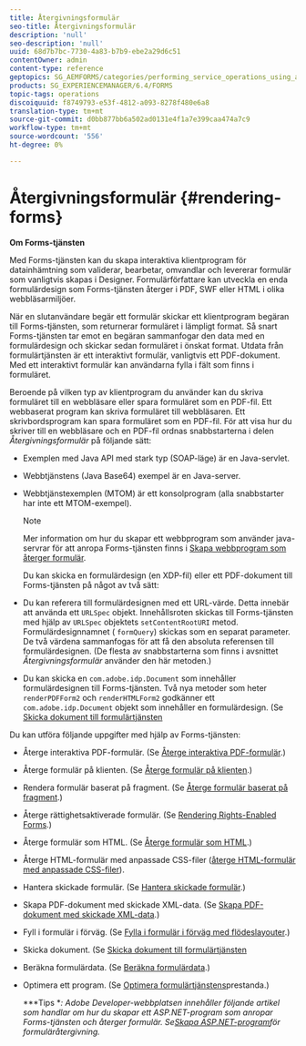 ```yaml
---
title: Återgivningsformulär
seo-title: Återgivningsformulär
description: 'null'
seo-description: 'null'
uuid: 68d7b7bc-7730-4a83-b7b9-ebe2a29d6c51
contentOwner: admin
content-type: reference
geptopics: SG_AEMFORMS/categories/performing_service_operations_using_apis
products: SG_EXPERIENCEMANAGER/6.4/FORMS
topic-tags: operations
discoiquuid: f8749793-e53f-4812-a093-8278f480e6a8
translation-type: tm+mt
source-git-commit: d0bb877bb6a502ad0131e4f1a7e399caa474a7c9
workflow-type: tm+mt
source-wordcount: '556'
ht-degree: 0%

---
```



# Återgivningsformulär {#rendering-forms}

**Om Forms-tjänsten**

Med Forms-tjänsten kan du skapa interaktiva klientprogram för datainhämtning som validerar, bearbetar, omvandlar och levererar formulär som vanligtvis skapas i Designer. Formulärförfattare kan utveckla en enda formulärdesign som Forms-tjänsten återger i PDF, SWF eller HTML i olika webbläsarmiljöer.

När en slutanvändare begär ett formulär skickar ett klientprogram begäran till Forms-tjänsten, som returnerar formuläret i lämpligt format. Så snart Forms-tjänsten tar emot en begäran sammanfogar den data med en formulärdesign och skickar sedan formuläret i önskat format. Utdata från formulärtjänsten är ett interaktivt formulär, vanligtvis ett PDF-dokument. Med ett interaktivt formulär kan användarna fylla i fält som finns i formuläret.

Beroende på vilken typ av klientprogram du använder kan du skriva formuläret till en webbläsare eller spara formuläret som en PDF-fil. Ett webbaserat program kan skriva formuläret till webbläsaren. Ett skrivbordsprogram kan spara formuläret som en PDF-fil. För att visa hur du skriver till en webbläsare och en PDF-fil ordnas snabbstarterna i delen *Återgivningsformulär* på följande sätt:

* Exemplen med Java API med stark typ (SOAP-läge) är en Java-servlet.
* Webbtjänstens (Java Base64) exempel är en Java-server.
* Webbtjänstexemplen (MTOM) är ett konsolprogram (alla snabbstarter har inte ett MTOM-exempel).

   >[!NOTE]
   >
   >Mer information om hur du skapar ett webbprogram som använder java-servrar för att anropa Forms-tjänsten finns i [Skapa webbprogram som återger formulär](/help/forms/developing/creating-web-applications-renders-forms.md).

   Du kan skicka en formulärdesign (en XDP-fil) eller ett PDF-dokument till Forms-tjänsten på något av två sätt:

* Du kan referera till formulärdesignen med ett URL-värde. Detta innebär att använda ett `URLSpec` objekt. Innehållsroten skickas till Forms-tjänsten med hjälp av `URLSpec` objektets `setContentRootURI` metod. Formulärdesignnamnet ( `formQuery`) skickas som en separat parameter. De två värdena sammanfogas för att få den absoluta referensen till formulärdesignen. (De flesta av snabbstarterna som finns i avsnittet *Återgivningsformulär* använder den här metoden.)
* Du kan skicka en `com.adobe.idp.Document` som innehåller formulärdesignen till Forms-tjänsten. Två nya metoder som heter `renderPDFForm2` och `renderHTMLForm2` godkänner ett `com.adobe.idp.Document` objekt som innehåller en formulärdesign. (Se [Skicka dokument till formulärtjänsten](/help/forms/developing/passing-documents-forms-service.md)

Du kan utföra följande uppgifter med hjälp av Forms-tjänsten:

* Återge interaktiva PDF-formulär. (Se [Återge interaktiva PDF-formulär](/help/forms/developing/rendering-interactive-pdf-forms.md).)
* Återge formulär på klienten. (Se [Återge formulär på klienten](/help/forms/developing/rendering-forms-client.md).)
* Rendera formulär baserat på fragment. (Se [Återge formulär baserat på fragment](/help/forms/developing/rendering-forms-based-fragments.md).)
* Återge rättighetsaktiverade formulär. (Se [Rendering Rights-Enabled Forms](/help/forms/developing/rendering-rights-enabled-forms.md).)
* Återge formulär som HTML. (Se [Återge formulär som HTML](/help/forms/developing/rendering-forms-html.md).)
* Återge HTML-formulär med anpassade CSS-filer ([återge HTML-formulär med anpassade CSS-filer](/help/forms/developing/rendering-html-forms-using-custom.md)).
* Hantera skickade formulär. (Se [Hantera skickade formulär](/help/forms/developing/handling-submitted-forms.md).)
* Skapa PDF-dokument med skickade XML-data. (Se [Skapa PDF-dokument med skickade XML-data](/help/forms/developing/creating-pdf-documents-submitted-xml.md).)
* Fyll i formulär i förväg. (Se [Fylla i formulär i förväg med flödeslayouter](/help/forms/developing/prepopulating-forms-flowable-layouts.md).)
* Skicka dokument. (Se [Skicka dokument till formulärtjänsten](/help/forms/developing/passing-documents-forms-service.md)
* Beräkna formulärdata. (Se [Beräkna formulärdata](/help/forms/developing/calculating-form-data.md).)
* Optimera ett program. (Se [Optimera formulärtjänstens](/help/forms/developing/optimizing-performance-forms-service.md)prestanda.)

   ***Tips **: Adobe Developer-webbplatsen innehåller följande artikel som handlar om hur du skapar ett ASP.NET-program som anropar Forms-tjänsten och återger formulär. Se[Skapa ASP.NET-program](https://www.adobe.com/devnet/livecycle/articles/asp_net.html)för formuläråtergivning.*

